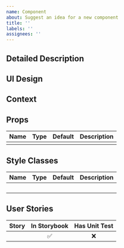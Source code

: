 ```yaml
---
name: Component
about: Suggest an idea for a new component
title: ''
labels: ''
assignees: ''
---
```


<!--- Provide a general summary of the issue in the Title above -->

## Detailed Description

<!--- Provide a detailed description of the change or addition you are proposing -->

## UI Design

<!--- Add design screenshots or wireframes here -->

## Context

<!--- Why is this change important to you? How would you use it? -->
<!--- How can it benefit other users? -->

## Props

<!--- Add proposed component props here -->

| Name | Type | Default | Description |
| :--: | :--: | :-----: | :---------: |
|      |      |         |             |

## Style Classes

<!--- Add proposed component style classes here -->

| Name | Type | Default | Description |
| :--: | :--: | :-----: | :---------: |
|      |      |    ️    |             |

## User Stories

<!--- Add proposed user stories here -->

| Story | In Storybook | Has Unit Test |
| :---: | :----------: | :-----------: |
|       |      ✅      |      ❌       |
